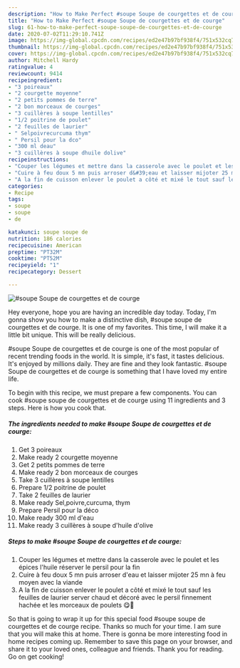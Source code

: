 ```yaml
---
description: "How to Make Perfect #soupe Soupe de courgettes et de courge"
title: "How to Make Perfect #soupe Soupe de courgettes et de courge"
slug: 61-how-to-make-perfect-soupe-soupe-de-courgettes-et-de-courge
date: 2020-07-02T11:29:10.741Z
image: https://img-global.cpcdn.com/recipes/ed2e47b97bf938f4/751x532cq70/soupe-soupe-de-courgettes-et-de-courge-photo-principale-de-la-recette.jpg
thumbnail: https://img-global.cpcdn.com/recipes/ed2e47b97bf938f4/751x532cq70/soupe-soupe-de-courgettes-et-de-courge-photo-principale-de-la-recette.jpg
cover: https://img-global.cpcdn.com/recipes/ed2e47b97bf938f4/751x532cq70/soupe-soupe-de-courgettes-et-de-courge-photo-principale-de-la-recette.jpg
author: Mitchell Hardy
ratingvalue: 4
reviewcount: 9414
recipeingredient:
- "3 poireaux"
- "2 courgette moyenne"
- "2 petits pommes de terre"
- "2 bon morceaux de courges"
- "3 cuillères à soupe lentilles"
- "1/2 poitrine de poulet"
- "2 feuilles de laurier"
- " Selpoivrecurcuma thym"
- " Persil pour la dco"
- "300 ml deau"
- "3 cuillères à soupe dhuile dolive"
recipeinstructions:
- "Couper les légumes et mettre dans la casserole avec le poulet et les épices l&#39;huile réserver le persil pour la fin"
- "Cuire à feu doux 5 mn puis arroser d&#39;eau et laisser mijoter 25 mn à feu moyen avec la viande"
- "A la fin de cuisson enlever le poulet a côté et mixé le tout sauf les feuilles de laurier server chaud et décoré avec le persil finnement hachée et les morceaux de poulets 😋🤤"
categories:
- Recipe
tags:
- soupe
- soupe
- de

katakunci: soupe soupe de 
nutrition: 186 calories
recipecuisine: American
preptime: "PT32M"
cooktime: "PT52M"
recipeyield: "1"
recipecategory: Dessert

---
```



![#soupe Soupe de courgettes et de courge](https://img-global.cpcdn.com/recipes/ed2e47b97bf938f4/751x532cq70/soupe-soupe-de-courgettes-et-de-courge-photo-principale-de-la-recette.jpg)

Hey everyone, hope you are having an incredible day today. Today, I'm gonna show you how to make a distinctive dish, #soupe soupe de courgettes et de courge. It is one of my favorites. This time, I will make it a little bit unique. This will be really delicious.



#soupe Soupe de courgettes et de courge is one of the most popular of recent trending foods in the world. It is simple, it's fast, it tastes delicious. It's enjoyed by millions daily. They are fine and they look fantastic. #soupe Soupe de courgettes et de courge is something that I have loved my entire life.


To begin with this recipe, we must prepare a few components. You can cook #soupe soupe de courgettes et de courge using 11 ingredients and 3 steps. Here is how you cook that.

<!--inarticleads1-->

##### The ingredients needed to make #soupe Soupe de courgettes et de courge:

1. Get 3 poireaux
1. Make ready 2 courgette moyenne
1. Get 2 petits pommes de terre
1. Make ready 2 bon morceaux de courges
1. Take 3 cuillères à soupe lentilles
1. Prepare 1/2 poitrine de poulet
1. Take 2 feuilles de laurier
1. Make ready  Sel,poivre,curcuma, thym
1. Prepare  Persil pour la déco
1. Make ready 300 ml d&#39;eau
1. Make ready 3 cuillères à soupe d&#39;huile d&#39;olive




<!--inarticleads2-->

##### Steps to make #soupe Soupe de courgettes et de courge:

1. Couper les légumes et mettre dans la casserole avec le poulet et les épices l&#39;huile réserver le persil pour la fin
1. Cuire à feu doux 5 mn puis arroser d&#39;eau et laisser mijoter 25 mn à feu moyen avec la viande
1. A la fin de cuisson enlever le poulet a côté et mixé le tout sauf les feuilles de laurier server chaud et décoré avec le persil finnement hachée et les morceaux de poulets 😋🤤




So that is going to wrap it up for this special food #soupe soupe de courgettes et de courge recipe. Thanks so much for your time. I am sure that you will make this at home. There is gonna be more interesting food in home recipes coming up. Remember to save this page on your browser, and share it to your loved ones, colleague and friends. Thank you for reading. Go on get cooking!
